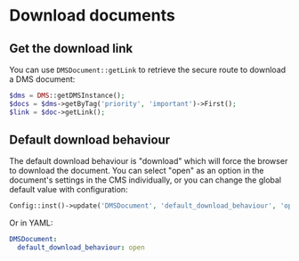 # Download documents

## Get the download link

You can use `DMSDocument::getLink` to retrieve the secure route to download a DMS document:

```php
$dms = DMS::getDMSInstance();
$docs = $dms->getByTag('priority', 'important')->First();
$link = $doc->getLink();
```

## Default download behaviour

The default download behaviour is "download" which will force the browser to download the document. You
can select "open" as an option in the document's settings in the CMS individually, or you can change the global
default value with configuration:

```php
Config::inst()->update('DMSDocument', 'default_download_behaviour', 'open');
```

Or in YAML:

```yaml
DMSDocument:
  default_download_behaviour: open
```
